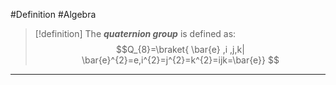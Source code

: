 #Definition #Algebra

> [!definition]
> The ***quaternion group*** is defined as:
> $$Q_{8}=\braket{ \bar{e} ,i ,j,k| \bar{e}^{2}=e,i^{2}=j^{2}=k^{2}=ijk=\bar{e}} $$

---
